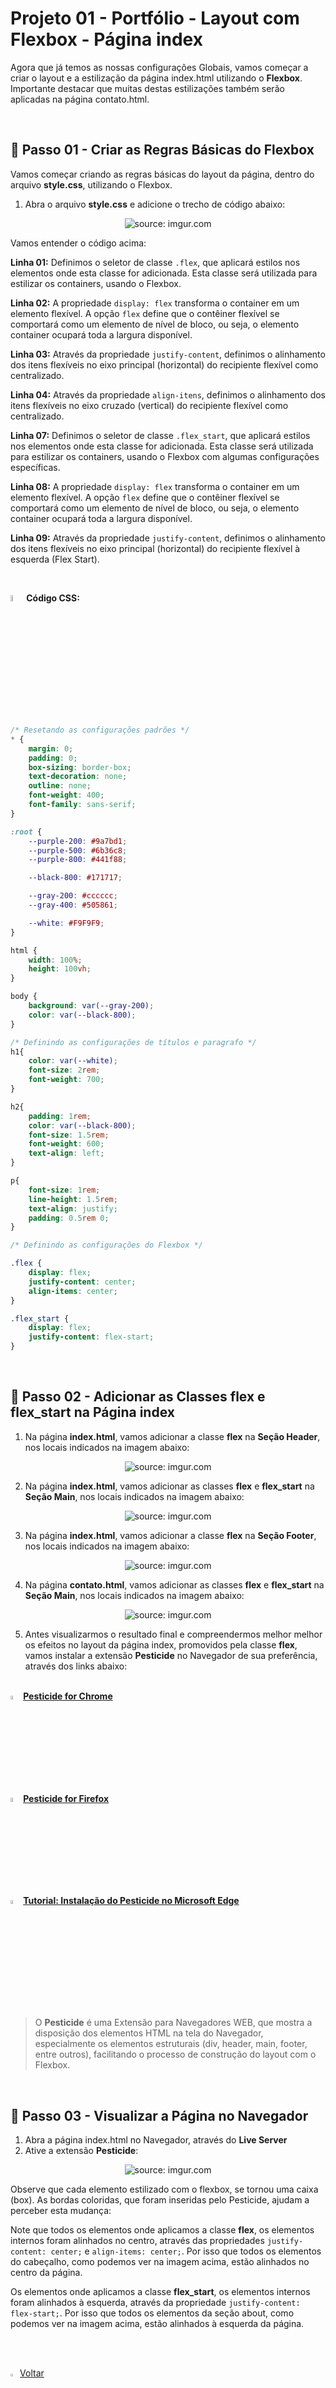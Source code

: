 <h1>Projeto 01 - Portfólio - Layout com Flexbox - Página index</h1>



Agora que já temos as nossas configurações Globais, vamos começar a criar o layout e a estilização da página index.html utilizando o **Flexbox**. Importante destacar que muitas destas estilizações também serão aplicadas na página contato.html.

<br />

<h2>👣 Passo 01 - Criar as Regras Básicas do Flexbox</h2>



Vamos começar criando as regras básicas do layout da página, dentro do arquivo **style.css**, utilizando o Flexbox.

1. Abra o arquivo **style.css** e adicione o trecho de código abaixo:

<div align="center"><img src="https://i.imgur.com/hGzrppm.png" title="source: imgur.com" /></div>

Vamos entender o código acima:

**Linha 01:** Definimos o seletor de classe `.flex`, que aplicará estilos nos elementos onde esta classe for adicionada. Esta classe será utilizada para estilizar os containers, usando o Flexbox.

**Linha 02:** A propriedade `display: flex` transforma o container em um elemento flexível. A opção `flex` define que o contêiner flexível se comportará como um elemento de nível de bloco, ou seja, o elemento container ocupará toda a largura disponível.

**Linha 03:** Através da propriedade `justify-content`, definimos o alinhamento dos itens flexíveis no eixo principal (horizontal) do recipiente flexível como centralizado.

**Linha 04:** Através da propriedade `align-itens`, definimos o alinhamento dos itens flexíveis no eixo cruzado (vertical) do recipiente flexível como centralizado.

**Linha 07:** Definimos o seletor de classe `.flex_start`, que aplicará estilos nos elementos onde esta classe for adicionada. Esta classe será utilizada para estilizar os containers, usando o Flexbox com algumas configurações específicas.

**Linha 08:** A propriedade `display: flex` transforma o container em um elemento flexível. A opção `flex` define que o contêiner flexível se comportará como um elemento de nível de bloco, ou seja, o elemento container ocupará toda a largura disponível.

**Linha 09:** Através da propriedade `justify-content`, definimos o alinhamento dos itens flexíveis no eixo principal (horizontal) do recipiente flexível à esquerda (Flex Start).

<br />

<img src="https://i.imgur.com/7IdCTXz.png" title="source: imgur.com" width="5%"/>**Código CSS:**

```css
/* Resetando as configurações padrões */
* {
    margin: 0;
    padding: 0;
    box-sizing: border-box;
    text-decoration: none;
    outline: none;
    font-weight: 400;
    font-family: sans-serif;
}

:root {
    --purple-200: #9a7bd1;
    --purple-500: #6b36c8;
    --purple-800: #441f88;

    --black-800: #171717;

    --gray-200: #cccccc;
    --gray-400: #505861;

    --white: #F9F9F9;
}

html {
    width: 100%;
    height: 100vh;
}

body {
    background: var(--gray-200);
    color: var(--black-800);
}

/* Definindo as configurações de títulos e paragrafo */
h1{
    color: var(--white);
    font-size: 2rem;
    font-weight: 700;
}

h2{
    padding: 1rem;
    color: var(--black-800);
    font-size: 1.5rem;
    font-weight: 600;
    text-align: left;
}

p{
    font-size: 1rem;
    line-height: 1.5rem;
    text-align: justify;
    padding: 0.5rem 0;
}

/* Definindo as configurações do Flexbox */

.flex {
    display: flex;
    justify-content: center;
    align-items: center;
}

.flex_start {
    display: flex;
    justify-content: flex-start;
}
```

<br />

<h2>👣 Passo 02 - Adicionar as Classes flex e flex_start na Página index</h2>



1. Na página **index.html**, vamos adicionar a classe **flex** na **Seção Header**, nos locais indicados na imagem abaixo:

<div align="center"><img src="https://imgur.com/0XS65qG.png" title="source: imgur.com" /></div>

2. Na página **index.html**, vamos adicionar as classes **flex** e **flex_start** na **Seção Main**, nos locais indicados na imagem abaixo:

<div align="center"><img src="https://i.imgur.com/zp1IXo6.png" title="source: imgur.com" /></div>

3. Na página **index.html**, vamos adicionar a classe **flex** na **Seção Footer**, nos locais indicados na imagem abaixo:

<div align="center"><img src="https://i.imgur.com/GqWMEZn.png" title="source: imgur.com" /></div>

4. Na página **contato.html**, vamos adicionar as classes **flex** e **flex_start** na **Seção Main**, nos locais indicados na imagem abaixo:

<div align="center"><img src="https://i.imgur.com/QU8YvOB.png" title="source: imgur.com" /></div>

5. Antes visualizarmos o resultado final e compreendermos melhor melhor os efeitos no layout da página index, promovidos pela classe **flex**, vamos instalar a extensão **Pesticide** no Navegador de sua preferência, através dos links abaixo:

<br />

<div align="left"><img src="https://i.imgur.com/8WmU71z.png" title="source: imgur.com" width="4%"/><a href="https://chromewebstore.google.com/detail/pesticide-for-chrome-with/neonnmencpneifkhlmhmfhfiklgjmloi?hl=pt-BR" target="_blank"><b>Pesticide for Chrome</b></a></div>

<div align="left"><img src="https://i.imgur.com/XosyVJy.png" title="source: imgur.com" width="4%"/><a href="https://addons.mozilla.org/en-US/firefox/addon/pesticide-for-firefox/" target="_blank"><b>Pesticide for Firefox</b></a></div>

<div align="left"><img src="https://i.imgur.com/a5giL3z.png" title="source: imgur.com" width="4%"/><a href="../outros/pesticide_microsoft_edge.md" target="_blank"><b>Tutorial: Instalação do Pesticide no Microsoft Edge</b></a></div>

<br />

> O **Pesticide** é uma Extensão para Navegadores WEB, que mostra a disposição dos elementos HTML na tela do Navegador, especialmente os elementos estruturais (div, header, main, footer, entre outros), facilitando o processo de construção do layout com o Flexbox.

<br />

<h2>👣 Passo 03 - Visualizar a Página no Navegador</h2>



1. Abra a página index.html no Navegador, através do **Live Server**
2. Ative a extensão **Pesticide**:

<div align="center"><img src="https://i.imgur.com/VCSWwjM.png" title="source: imgur.com" /></div>

Observe que cada elemento estilizado com o flexbox, se tornou uma caixa (box). As bordas coloridas, que foram inseridas pelo Pesticide, ajudam a perceber esta mudança: 

Note que todos os elementos onde aplicamos a classe **flex**, os elementos internos foram alinhados no centro, através das propriedades `justify-content: center;` e `align-items: center;`. Por isso que todos os elementos do cabeçalho, como podemos ver na imagem acima, estão alinhados no centro da página.

Os elementos onde aplicamos a classe **flex_start**, os elementos internos foram alinhados à esquerda, através da propriedade `justify-content: flex-start;`. Por isso que todos os elementos da seção about, como podemos ver na imagem acima, estão alinhados à esquerda da página.

<br /><br />

<div align="left"><a href="README.md"><img src="https://i.imgur.com/XMgF3gl.png" title="source: imgur.com" width="3%"/>Voltar</a></div>
